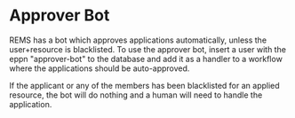 # Approver Bot

REMS has a bot which approves applications automatically, unless the user+resource is blacklisted. To use the approver bot, insert a user with the eppn "approver-bot" to the database and add it as a handler to a workflow where the applications should be auto-approved.

If the applicant or any of the members has been blacklisted for an applied resource, the bot will do nothing and a human will need to handle the application.
